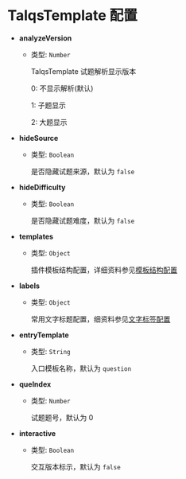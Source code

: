 # TalqsTemplate 配置

- **analyzeVersion**

  - 类型: `Number`

    TalqsTemplate 试题解析显示版本

    0: 不显示解析(默认)

    1: 子题显示 

    2: 大题显示

- **hideSource**

  - 类型: `Boolean`

    是否隐藏试题来源，默认为 `false`

- **hideDifficulty**

  - 类型: `Boolean`

    是否隐藏试题难度，默认为 `false`

- **templates**

  - 类型: `Object`

    插件模板结构配置，详细资料参见[模板结构配置](template.md#模板结构配置)

- **labels**

  - 类型: `Object`

    常用文字标题配置，细资料参见[文字标签配置](label.md#模板结构配置)

- **entryTemplate**

  - 类型: `String`

    入口模板名称，默认为 `question`

- **queIndex**

  - 类型: `Number`

    试题题号，默认为 0

- **interactive**

  - 类型: `Boolean`

    交互版本标示，默认为 `false`